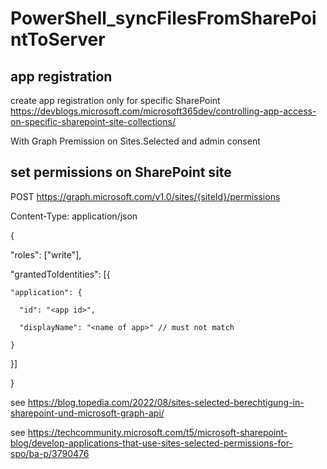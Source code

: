 # PowerShell_syncFilesFromSharePointToServer

## app registration

create app registration only for specific SharePoint
https://devblogs.microsoft.com/microsoft365dev/controlling-app-access-on-specific-sharepoint-site-collections/

With Graph Premission on Sites.Selected
and admin consent

## set permissions on SharePoint site

POST https://graph.microsoft.com/v1.0/sites/{siteId}/permissions

Content-Type: application/json

{

"roles": ["write"],

"grantedToIdentities": [{

    "application": {

      "id": "<app id>",

      "displayName": "<name of app>" // must not match

    }

}]

}

see https://blog.topedia.com/2022/08/sites-selected-berechtigung-in-sharepoint-und-microsoft-graph-api/

see https://techcommunity.microsoft.com/t5/microsoft-sharepoint-blog/develop-applications-that-use-sites-selected-permissions-for-spo/ba-p/3790476
